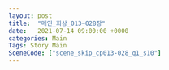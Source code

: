```yaml
---
layout: post
title:  "메인_회상_013~028장"
date:   2021-07-14 09:00:00 +0000
categories: Main
Tags: Story Main
SceneCode: ["scene_skip_cp013-028_q1_s10"]
---
```

